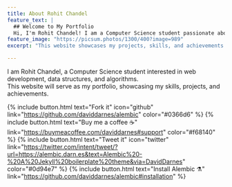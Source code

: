 ```yaml
---
title: About Rohit Chandel
feature_text: |
  ## Welcome to My Portfolio
  Hi, I'm Rohit Chandel! I am a Computer Science student passionate about software development, web technologies, and problem-solving.
feature_image: "https://picsum.photos/1300/400?image=989"
excerpt: "This website showcases my projects, skills, and achievements in computer science and software engineering."

---
```


I am Rohit Chandel, a Computer Science student interested in web development, data structures, and algorithms.  
This website will serve as my portfolio, showcasing my skills, projects, and achievements.


{% include button.html text="Fork it" icon="github" link="https://github.com/daviddarnes/alembic" color="#0366d6" %} {% include button.html text="Buy me a coffee ☕️" link="https://buymeacoffee.com/daviddarnes#support" color="#f68140" %} {% include button.html text="Tweet it" icon="twitter" link="https://twitter.com/intent/tweet/?url=https://alembic.darn.es&text=Alembic%20-%20A%20Jekyll%20boilerplate%20theme&via=DavidDarnes" color="#0d94e7" %} {% include button.html text="Install Alembic ⚗️" link="https://github.com/daviddarnes/alembic#installation" %}
